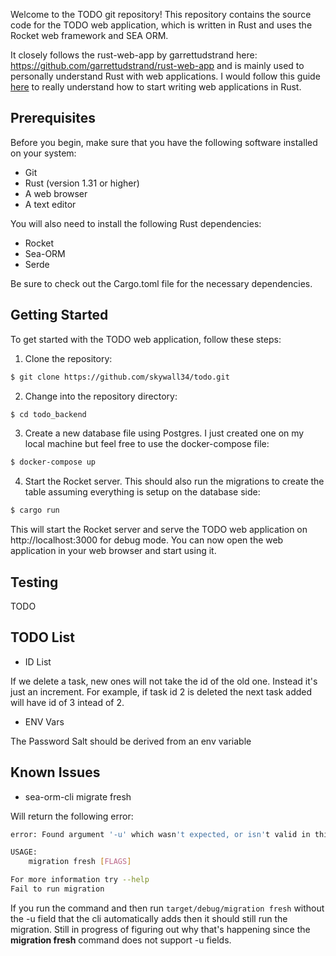 Welcome to the TODO git repository! This repository contains the source code for the TODO web application, which is written in Rust and uses the Rocket web framework and SEA ORM. 

It closely follows the rust-web-app by garrettudstrand here: https://github.com/garrettudstrand/rust-web-app and is mainly used to personally understand Rust with web applications. I would follow this guide [here](https://medium.com/better-programming/how-to-write-a-web-app-in-rust-part-1-3047156660a7) to really understand how to start writing web applications in Rust. 

## Prerequisites
Before you begin, make sure that you have the following software installed on your system:

- Git
- Rust (version 1.31 or higher)
- A web browser
- A text editor

You will also need to install the following Rust dependencies:

- Rocket
- Sea-ORM
- Serde

Be sure to check out the Cargo.toml file for the necessary dependencies.

## Getting Started

To get started with the TODO web application, follow these steps:

1. Clone the repository:

```bash
$ git clone https://github.com/skywall34/todo.git
```

2. Change into the repository directory:

```bash
$ cd todo_backend
```

3. Create a new database file using Postgres. I just created one on my local machine but feel free to use the docker-compose file:

```bash
$ docker-compose up
```

4. Start the Rocket server. This should also run the migrations to create the table assuming everything is setup on the database side:

```bash
$ cargo run
```

This will start the Rocket server and serve the TODO web application on http://localhost:3000 for debug mode. You can now open the web application in your web browser and start using it.

## Testing

TODO

## TODO List
- ID List

If we delete a task, new ones will not take the id of the old one. Instead it's just an increment. For example, if task id 2 is deleted the next task added will have id of 3 intead of 2.

- ENV Vars

The Password Salt should be derived from an env variable

## Known Issues

- sea-orm-cli migrate fresh

Will return the following error: 

```bash
error: Found argument '-u' which wasn't expected, or isn't valid in this context

USAGE:
    migration fresh [FLAGS]

For more information try --help
Fail to run migration
```

If you run the command and then run ```target/debug/migration fresh``` without the -u field that the cli automatically adds then it should still run the migration. Still in progress of figuring out why that's happening since the **migration fresh** command does not support -u fields.